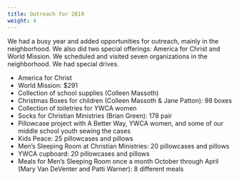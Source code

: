 ```yaml
---
title: Outreach for 2019
weight: 4
---
```


We had a busy year and added opportunities for outreach, mainly in the neighborhood. We also did two special offerings: America for Christ and World Mission. We scheduled and visited seven organizations in the neighborhood. We had special drives.  


- America for Christ
- World Mission: $291
- Collection of school supplies (Colleen Massoth)
- Christmas Boxes for children (Colleen Massoth & Jane Patton): 98 boxes
- Collection of toiletries for YWCA women
- Socks for Christian Ministries (Brian Green): 178 pair
- Pillowcase project with A Better Way, YWCA women, and some of our middle school youth sewing the cases
- Kids Peace: 25 pillowcases and pillows
- Men’s Sleeping Room at Christian Ministries: 20 pillowcases and pillows
- YWCA cupboard: 20 pillowcases and pillows
- Meals for Men’s Sleeping Room once a month October through April (Mary Van DeVenter and Patti Warner): 8 different meals
